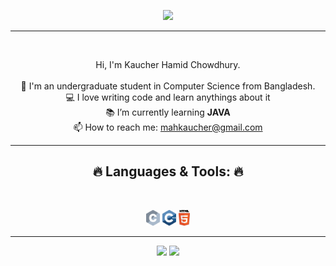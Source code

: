 <p align="center">
  <a href="https://github.com/DenverCoder1/readme-typing-svg"><img src="https://readme-typing-svg.herokuapp.com/?lines=Hello,+There!+👋;I'm+Kaucher+Hamid+Chowdhury;Nice+to+meet+you!&font=Fira%20Code&center=true&width=440&height=45&color=f75c7e&vCenter=true&size=22"></a>
</p>
<hr>

<br>
  
  <p align="center">
  Hi, I'm Kaucher Hamid Chowdhury.
  <br>
  <br>
  🔬 I'm an undergraduate student in Computer Science from Bangladesh.
  <br>
  💻 I love writing code and learn anythings about it
  <br>
  📚 I’m currently learning <strong>JAVA</strong>
  <br>
  📫 How to reach me: <a href="mailto: mahkaucher@gmail.com@">mahkaucher@gmail.com</a>
</p>


<hr>
<h2 align="center">🔥 Languages & Tools: 🔥</h2>
<br>
<p align="center">
  <code><img title="C" height="25" src="https://github.com/MKHamid/images/blob/main/c.svg"></code>
  <code><img title="C++" height="25" src="https://github.com/MKHamid/images/blob/main/cpp.svg"></code>
  <code><img title="HTML5" height="25" src="https://github.com/MKHamid/images/blob/main/html5.svg"></code>
</p>
<hr>

<p align="center">
  <img height="180em" src="https://github-readme-stats.vercel.app/api?username=MKHamid&show_icons=true&hide_border=true&&count_private=true&include_all_commits=true" />
  <img height="180em" src="https://github-readme-stats.vercel.app/api/top-langs/?username=MKHamid&exclude_repo=KNN-Image-Classification&show_icons=true&hide_border=true&layout=compact&langs_count=8"/>
</p>
